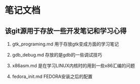 # 笔记文档
## 该git源用于存放一些开发笔记和学习心得  

1. gtk_programing.md 用于存放gtk变成方面的学习笔记  

2. gdb_debug.md 存放的是gdb的一些调试技巧  

3. x86asm.md 是在学习LINUX内核时的用到一些x86汇编的问题  

4. fedora_init.md FEDORA安装之后的配置  

